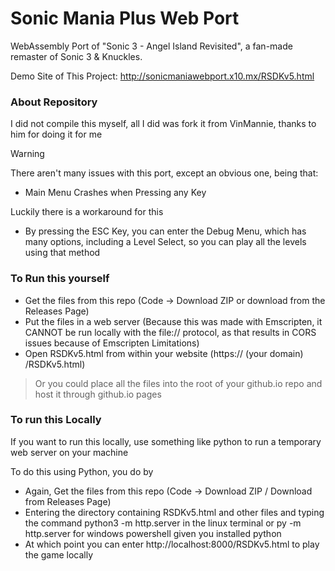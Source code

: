 # Sonic Mania Plus Web Port

WebAssembly Port of  "Sonic 3 - Angel Island Revisited", a fan-made remaster of Sonic 3 & Knuckles.

Demo Site of This Project: http://sonicmaniawebport.x10.mx/RSDKv5.html

### About Repository
I did not compile this myself, all I did was fork it from VinMannie, thanks to him for doing it for me

> [!WARNING]
> There aren't many issues with this port, except an obvious one, being that:
> - Main Menu Crashes when Pressing any Key
>
> Luckily there is a workaround for this
> - By pressing the ESC Key, you can enter the Debug Menu, which has many options, including a Level Select, so you can play all the levels using that method

### To Run this yourself
- Get the files from this repo (Code -> Download ZIP or download from the Releases Page)
- Put the files in a web server (Because this was made with Emscripten, it CANNOT be run locally with the file:// protocol, as that results in CORS issues because of Emscripten Limitations)
- Open RSDKv5.html from within your website (https:// (your domain) /RSDKv5.html)

> Or you could place all the files into the root of your github.io repo and host it through github.io pages

### To run this Locally
If you want to run this locally, use something like python to run a temporary web server on your machine

To do this using Python, you do by
- Again, Get the files from this repo (Code -> Download ZIP / Download from Releases Page)
- Entering the directory containing RSDKv5.html and other files and typing the command python3 -m http.server in the linux terminal or py -m http.server for windows powershell given you installed python
- At which point you can enter http://localhost:8000/RSDKv5.html to play the game locally
